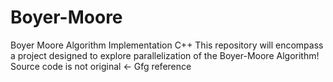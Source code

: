 # Boyer-Moore
Boyer Moore Algorithm Implementation C++
This repository will encompass a project designed to explore parallelization of the Boyer-Moore Algorithm!
Source code is not original <- Gfg reference
